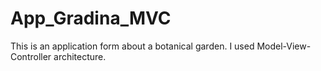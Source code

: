 # App_Gradina_MVC
This is an application form about a botanical garden.
I used Model-View-Controller architecture.
